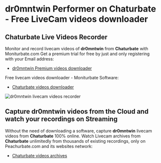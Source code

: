 # dr0mntwin Performer on Chaturbate - Free LiveCam videos downloader

## Chaturbate Live Videos Recorder

Monitor and record livecam videos of **dr0mntwin** from **Chaturbate** with Moniturbate.com
Get a premium trial for free by just and only registering with your Email address:
* [dr0mntwin Premium videos downloader](https://moniturbate.com/request-demo-licence-key.html)

Free livecam videos downloader - Moniturbate Software:
* [Chaturbate videos downloader](https://moniturbate.com/moniturbate-download-software.html)

![dr0mntwin livecam videos recorder](https://peachurnet.com/templates/moniturbate-software.png)


## Capture dr0mntwin videos from the Cloud and watch your recordings on Streaming

Without the need of downloading a software, capture **dr0mntwin** livecam videos from **Chaturbate** 100% online.
Watch Livecam archives from **Chaturbate** unlimitedly from thousands of existing recordings, only on Peachurbate.com and its websites network:
* [Chaturbate videos archives](https://peachurnet.com/)